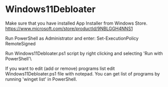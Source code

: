 # Windows11Debloater

Make sure that you have installed App Installer from Windows Store. https://www.microsoft.com/store/productId/9NBLGGH4NNS1

Run PowerShell as Administrator and enter:
Set-ExecutionPolicy RemoteSigned

Run Windows11Debloater.ps1 script by right clicking and selecting 'Run with PowerShell'\

If you want to edit (add or remove) programs list edit Windows11Debloater.ps1 file with notepad.
You can get list of programs by running 'winget list' in PowerShell.
